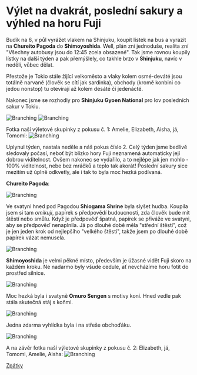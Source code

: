 # Výlet na dvakrát, poslední sakury a výhled na horu Fuji

Budík na 6, v půl vyrážet vlakem na Shinjuku, koupit lístek na bus a vyrazit na **Chureito Pagoda** do **Shimoyoshida**. Well, plán zní jednoduše, realita zní "Všechny autobusy jsou do 12:45 zcela obsazené". Tak jsme rovnou koupily lístky na další týden a pak přemýšlely, co takhle brzo v **Shinjuku**, navíc v neděli, vůbec dělat.

Přestože je Tokio stále žijící velkoměsto a vlaky kolem osmé-deváté jsou totálně narvané (člověk se cítí jak sardinka), obchody (kromě konbini co jedou nonstop) tu otevírají až kolem desáté či jedenácté. 

Nakonec jsme se rozhodly pro **Shinjuku Gyoen National** pro lov posledních sakur v Tokiu.

![Branching](../photos/shinjuku_koen.jpeg)
![Branching](../photos/shinjuku_sakury.jpeg)

Fotka naší výletové skupinky z pokusu č. 1: Amelie, Elizabeth, Aisha, já, Tomomi:
![Branching](../photos/shinjuku_group.jpeg)


Uplynul týden, nastala neděle a náš pokus číslo 2. Celý týden jsme bedlivě sledovaly počasí, neboť být blízko hory Fuji neznamená automaticky její dobrou viditelnost. Ovšem nakonec se vydařilo, a to nejlépe jak jen mohlo - 100% viditelnost, nebe bez mráčků a teplo tak akorát! Poslední sakury sice mezitím už úplně odkvetly, ale i tak to byla moc hezká podívaná.

**Chureito Pagoda**:

![Branching](../photos/fuji_chureito.jpeg)

Ve svatyni hned pod Pagodou **Shiogama Shrine** byla slyšet hudba. Koupila jsem si tam _omikuji_, papírek s předpovědí budoucnosti, zda člověk bude mít štěstí nebo smůlu. Když je předpověď špatná, papírek se přiváže ve svatyni, aby se předpověď nenaplnila. Já po dlouhé době měla "střední štěstí", což je jen jeden krok od nejlepšího "velkého štěstí", takže jsem po dlouhé době papírek vázat nemusela.

![Branching](../photos/fuji_hudba.jpeg)

**Shimoyoshida** je velmi pěkné místo, především je úžasné vidět Fuji skoro na každém kroku. Ne nadarmo byly všude cedule, ať nevcházíme horu fotit do prostřed silnice.

![Branching](../photos/fuji_street.jpeg)

Moc hezká byla i svatyně **Omuro Sengen** s motivy koní. Hned vedle pak stála skutečná stáj s koňmi.

![Branching](../photos/fuji_shrine.jpeg)

Jedna zdarma vyhlídka byla i na střeše obchoďáku.

![Branching](../photos/fuji_eki.jpeg)

A na závěr fotka naší výletové skupinky z pokusu č. 2: Elizabeth, já, Tomomi, Amelie, Aisha:
![Branching](../photos/fuji_group.jpeg)






[Zpátky](../)
